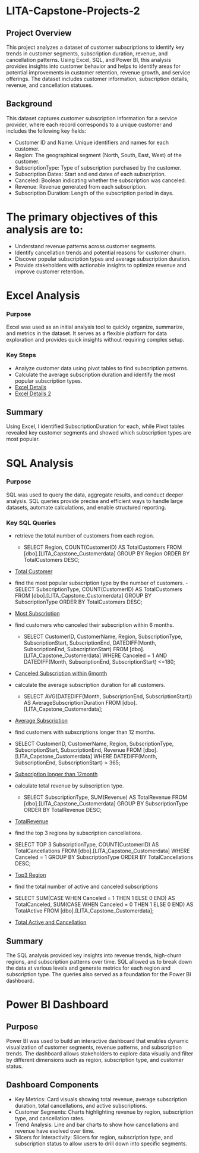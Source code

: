 # LITA-Capstone-Projects-2

## Project Overview
This project analyzes a dataset of customer subscriptions to identify key trends in customer segments, subscription duration, revenue, and cancellation patterns. 
Using Excel, SQL, and Power BI, this analysis provides insights into customer behavior 
and helps to identify areas for potential improvements in customer retention, revenue growth, and service offerings. 
The dataset includes customer information, subscription details, revenue, and cancellation statuses.

## Background
This dataset captures customer subscription information for a service provider, 
where each record corresponds to a unique customer and includes the following key fields:
- Customer ID and Name: Unique identifiers and names for each customer.
- Region: The geographical segment (North, South, East, West) of the customer.
- SubscriptionType: Type of subscription purchased by the customer.
- Subscription Dates: Start and end dates of each subscription.
- Canceled: Boolean indicating whether the subscription was canceled.
- Revenue: Revenue generated from each subscription.
- Subscription Duration: Length of the subscription period in days.

# The primary objectives of this analysis are to:
- Understand revenue patterns across customer segments.
- Identify cancellation trends and potential reasons for customer churn.
- Discover popular subscription types and average subscription duration.
- Provide stakeholders with actionable insights to optimize revenue and improve customer retention.

# Excel Analysis
### Purpose
Excel was used as an initial analysis tool to quickly organize, summarize, and 
metrics in the dataset. 
It serves as a flexible platform for data exploration and provides quick insights without requiring complex setup.

### Key Steps
- Analyze customer data using pivot tables to find subscription patterns.
- Calculate the average subscription duration and identify the most popular subscription types.
- [Excel Details](https://github.com/user-attachments/assets/6b758378-75fc-4481-a56d-8fde44cfdea7)
- [Excel Details 2](https://github.com/user-attachments/assets/e01ddca2-5e4b-441c-be97-5ed4f5a225f8)


## Summary
Using Excel, I identified SubscriptionDuration for each, while Pivot tables revealed key customer segments and showed which subscription types are most popular.

# SQL Analysis
### Purpose 
SQL was used to query the data, aggregate results, and conduct deeper analysis. 
SQL queries provide precise and efficient ways to handle large datasets, automate calculations, and enable structured reporting.

### Key SQL Queries
- retrieve the total number of customers from each region.
  - SELECT 
    Region,
    COUNT(CustomerID) AS TotalCustomers
FROM [dbo].[LITA_Capstone_Customerdata]
GROUP BY Region
ORDER BY TotalCustomers DESC;
- [Total Customer](https://github.com/user-attachments/assets/da6fe3c3-13c9-4bb3-86e7-72370ee6b88f)

- find the most popular subscription type by the number of customers.
   -SELECT 
    SubscriptionType,
    COUNT(CustomerID) AS TotalCustomers
FROM [dbo].[LITA_Capstone_Customerdata]
GROUP BY SubscriptionType
ORDER BY TotalCustomers DESC;
- [Most Subscription](https://github.com/user-attachments/assets/ca51e28e-2d2d-4d0b-bb5b-bc7fe6f784ed)

- find customers who canceled their subscription within 6 months.
  - SELECT 
    CustomerID,
    CustomerName,
    Region,
    SubscriptionType,
    SubscriptionStart,
    SubscriptionEnd,
	DATEDIFF(Month, SubscriptionEnd, SubscriptionStart)
FROM [dbo].[LITA_Capstone_Customerdata]
WHERE Canceled = 1
AND DATEDIFF(Month, SubscriptionEnd, SubscriptionStart) <=180;
- [Canceled Subscription within 6month](https://github.com/user-attachments/assets/d2de22d2-c97e-4a6d-8f84-9fca1ec621f9)

- calculate the average subscription duration for all customers.
  - SELECT 
    AVG(DATEDIFF(Month, SubscriptionEnd, SubscriptionStart)) 
	AS AverageSubscriptionDuration
FROM [dbo].[LITA_Capstone_Customerdata];
- [Average Subscription](https://github.com/user-attachments/assets/290495a4-b611-4d93-8c60-8351c960bd1c)

-  find customers with subscriptions longer than 12 months.
  - SELECT 
    CustomerID,
    CustomerName,
    Region,
    SubscriptionType,
    SubscriptionStart,
    SubscriptionEnd,
    Revenue
FROM [dbo].[LITA_Capstone_Customerdata]
WHERE DATEDIFF(Month, SubscriptionEnd, SubscriptionStart) > 365;
- [Subscription longer than 12month](https://github.com/user-attachments/assets/5324b75a-728c-4f7b-bfca-138496275eb3)

- calculate total revenue by subscription type.
  - SELECT 
    SubscriptionType,
    SUM(Revenue) AS TotalRevenue
FROM [dbo].[LITA_Capstone_Customerdata]
GROUP BY SubscriptionType
ORDER BY TotalRevenue DESC;
- [TotalRevenue](https://github.com/user-attachments/assets/a8765dd1-aad0-4d18-8db2-6fc96cf77280)

-  find the top 3 regions by subscription cancellations.
  - SELECT TOP 3
    SubscriptionType,
    COUNT(CustomerID) AS TotalCancellations
FROM [dbo].[LITA_Capstone_Customerdata]
WHERE Canceled = 1
GROUP BY SubscriptionType
ORDER BY TotalCancellations DESC;
- [Top3 Region](https://github.com/user-attachments/assets/f27ca2f2-1d83-47a3-92f8-20401bd17880)

-  find the total number of active and canceled subscriptions
  - SELECT 
    SUM(CASE WHEN Canceled = 1 THEN 1 ELSE 0 END) AS TotalCanceled,
    SUM(CASE WHEN Canceled = 0 THEN 1 ELSE 0 END) AS TotalActive
FROM [dbo].[LITA_Capstone_Customerdata];
- [Total Active and Cancellation](https://github.com/user-attachments/assets/71bd801b-3491-4bfe-a3fe-4a4527f3fa5e)

## Summary
The SQL analysis provided key insights into revenue trends, high-churn regions, and subscription patterns over time. 
SQL allowed us to break down the data at various levels and generate metrics for each region and subscription type. 
The queries also served as a foundation for the Power BI dashboard.

# Power BI Dashboard
## Purpose
Power BI was used to build an interactive dashboard that enables dynamic visualization of customer segments, revenue patterns, 
and subscription trends. 
The dashboard allows stakeholders to explore data visually and filter by different dimensions such as region, subscription type, and customer status.

## Dashboard Components
- Key Metrics: Card visuals showing total revenue, average subscription duration, total cancellations, and active subscriptions.
- Customer Segments: Charts highlighting revenue by region, subscription type, and cancellation rates.
- Trend Analysis: Line and bar charts to show how cancellations and revenue have evolved over time.
- Slicers for Interactivity: Slicers for region, subscription type, and subscription status to allow users to drill down into specific segments.






